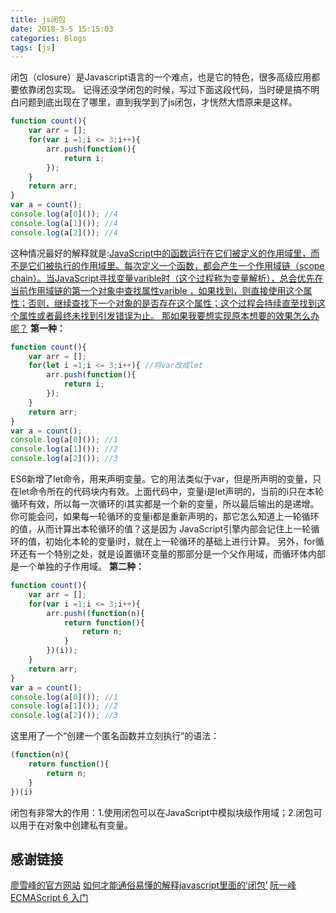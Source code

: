 ```yaml
---
title: js闭包
date: 2018-3-5 15:15:03
categories: Blogs
tags: [js]
---
```

闭包（closure）是Javascript语言的一个难点，也是它的特色，很多高级应用都要依靠闭包实现。<!--more-->
记得还没学闭包的时候，写过下面这段代码，当时硬是搞不明白问题到底出现在了哪里，直到我学到了js闭包，才恍然大悟原来是这样。
```javascript
function count(){
	var arr = [];
	for(var i =1;i <= 3;i++){
		arr.push(function(){
			return i;
		});
	}
	return arr;
}
var a = count();
console.log(a[0]()); //4
console.log(a[1]()); //4
console.log(a[2]()); //4
```
这种情况最好的解释就是:<u>JavaScript中的函数运行在它们被定义的作用域里，而不是它们被执行的作用域里。每次定义一个函数，都会产生一个作用域链（scope chain）。当JavaScript寻找变量varible时（这个过程称为变量解析），总会优先在当前作用域链的第一个对象中查找属性varible ，如果找到，则直接使用这个属性；否则，继续查找下一个对象的是否存在这个属性；这个过程会持续直至找到这个属性或者最终未找到引发错误为止。
那如果我要想实现原本想要的效果怎么办呢？</u>
**第一种：**
```javascript
function count(){
	var arr = [];
	for(let i =1;i <= 3;i++){ //将var改成let
		arr.push(function(){
			return i;
		});
	}
	return arr;
}
var a = count();
console.log(a[0]()); //1
console.log(a[1]()); //2
console.log(a[2]()); //3
```
ES6新增了let命令，用来声明变量。它的用法类似于var，但是所声明的变量，只在let命令所在的代码块内有效。上面代码中，变量i是let声明的，当前的i只在本轮循环有效，所以每一次循环的i其实都是一个新的变量，所以最后输出的是递增。你可能会问，如果每一轮循环的变量i都是重新声明的，那它怎么知道上一轮循环的值，从而计算出本轮循环的值？这是因为 JavaScript引擎内部会记住上一轮循环的值，初始化本轮的变量i时，就在上一轮循环的基础上进行计算。
另外，for循环还有一个特别之处，就是设置循环变量的那部分是一个父作用域，而循环体内部是一个单独的子作用域。
**第二种：**
```javascript
function count(){
	var arr = [];
	for(var i =1;i <= 3;i++){ 
		arr.push((function(n){
			return function(){
				return n;
			}
		})(i));
	}
	return arr;
}
var a = count();
console.log(a[0]()); //1
console.log(a[1]()); //2
console.log(a[2]()); //3
```
这里用了一个“创建一个匿名函数并立刻执行”的语法：
```javascript
(function(n){
	return function(){
		return n;
	}
})(i)
```
闭包有非常大的作用：1.使用闭包可以在JavaScript中模拟块级作用域；2.闭包可以用于在对象中创建私有变量。

## 感谢链接
[廖雪峰的官方网站](https://www.liaoxuefeng.com/wiki/001434446689867b27157e896e74d51a89c25cc8b43bdb3000/00143449934543461c9d5dfeeb848f5b72bd012e1113d15000#0)
[如何才能通俗易懂的解释javascript里面的‘闭包’](https://www.zhihu.com/question/34547104)
[阮一峰ECMAScript 6 入门](http://es6.ruanyifeng.com/#docs/let)